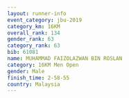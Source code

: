 ```yaml
---
layout: runner-info 
event_category: jbu-2019 
category_km: 16KM  
overall_rank: 134
gender_rank: 63
category_rank: 63
bib: 61081
name: MUHAMMAD FAIZOLAZWAN BIN ROSLAN
category: 16KM Men Open
gender: Male
finish_time: 2-58-55
country: Malaysia
---
```

